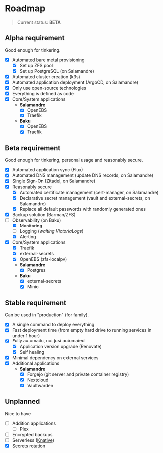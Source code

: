 # Roadmap

> Current status: **BETA**

## Alpha requirement

Good enough for tinkering.

- [x] Automated bare metal provisioning
  - [x] Set up ZFS pool
  - [x] Set up PostgreSQL (on Salamandre)
- [x] Automated cluster creation (k3s)
- [x] Automated application deployment (ArgoCD, on Salamandre)
- [x] Only use open-source technologies
- [x] Everything is defined as code
- [x] Core/System applications
  - **Salamandre**
    - [x] OpenEBS
    - [x] Traefik
  - **Baku**
    - [x] OpenEBS
    - [x] Traefik

## Beta requirement

Good enough for tinkering, personal usage and reasonably secure.

- [x] Automated application sync (Flux)
- [x] Automated DNS management (update DNS records, on Salamandre)
- [x] Single Sign-On (Zitadel, on Salamandre)
- [x] Reasonably secure
  - [x] Automated certificate management (cert-manager, on Salamandre)
  - [x] Declarative secret management (vault and external-secrets, on Salamandre)
  - [x] Replace all default passwords with randomly generated ones
- [x] Backup solution (Barman/ZFS)
- [ ] Observability (on Baku)
  - [x] Monitoring
  - [ ] Logging (_waiting VictoriaLogs_)
  - [x] Alerting
- [x] Core/System applications
  - [x] Traefik
  - [x] external-secrets
  - [x] OpenEBS (zfs-localpv)
  - **Salamandre**
    - [x] Postgres
  - **Baku**
    - [x] external-secrets
    - [x] Minio

## Stable requirement

Can be used in "production" (for family).

- [x] A single command to deploy everything
- [x] Fast deployment time (from empty hard drive to running services in under 1 hour)
- [x] Fully automatic, not just automated
  - [x] Application version upgrade (Renovate)
  - [x] Self healing
- [x] Minimal dependency on external services
- [x] Additional applications
  - **Salamandre**
    - [x] Forgejo (git server and private container registry)
    - [x] Nextcloud
    - [x] Vaultwarden

## Unplanned

Nice to have

- [ ] Addition applications
  - [ ] Plex
- [ ] Encrypted backups
- [ ] Serverless ([Knative](https://knative.dev/))
- [x] Secrets rotation
